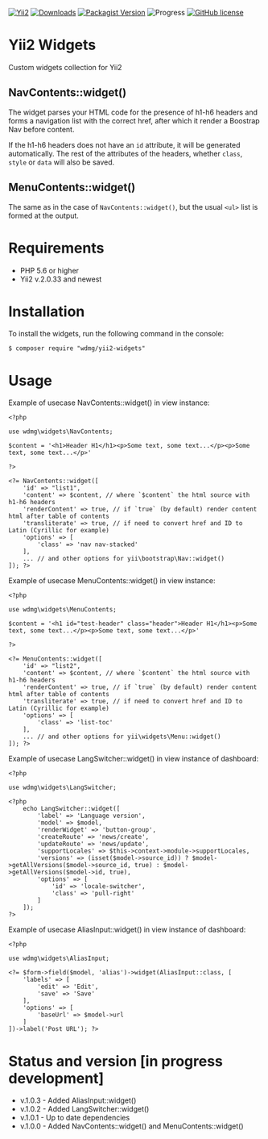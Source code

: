[![Yii2](https://img.shields.io/badge/required-Yii2_v2.0.33-blue.svg)](https://packagist.org/packages/yiisoft/yii2)
[![Downloads](https://img.shields.io/packagist/dt/wdmg/yii2-widgets.svg)](https://packagist.org/packages/wdmg/yii2-widgets)
[![Packagist Version](https://img.shields.io/packagist/v/wdmg/yii2-widgets.svg)](https://packagist.org/packages/wdmg/yii2-widgets)
![Progress](https://img.shields.io/badge/progress-in_development-red.svg)
[![GitHub license](https://img.shields.io/github/license/wdmg/yii2-widgets.svg)](https://github.com/wdmg/yii2-widgets/blob/master/LICENSE)

# Yii2 Widgets
Custom widgets collection for Yii2

## NavContents::widget()
The widget parses your HTML code for the presence of h1-h6 headers and forms a navigation list
with the correct href, after which it render a Boostrap Nav before content.

If the h1-h6 headers does not have an `id` attribute, it will be generated automatically. The rest of the attributes of the headers, whether `class`, `style` or `data` will also be saved.

## MenuContents::widget()
The same as in the case of `NavContents::widget()`, but the usual `<ul>` list is formed at the output.

# Requirements 
* PHP 5.6 or higher
* Yii2 v.2.0.33 and newest

# Installation
To install the widgets, run the following command in the console:

`$ composer require "wdmg/yii2-widgets"`

# Usage
Example of usecase NavContents::widget() in view instance:

    <?php
    
    use wdmg\widgets\NavContents;
    
    $content = '<h1>Header H1</h1><p>Some text, some text...</p><p>Some text, some text...</p>'
    
    ?>
    
    <?= NavContents::widget([
        'id' => "list1",
        'content' => $content, // where `$content` the html source with h1-h6 headers
        'renderContent' => true, // if `true` (by default) render content html after table of contents
        'transliterate' => true, // if need to convert href and ID to Latin (Cyrillic for example)
        'options' => [
            'class' => 'nav nav-stacked'
        ],
        ... // and other options for yii\bootstrap\Nav::widget()
    ]); ?>
    
Example of usecase MenuContents::widget() in view instance:

    <?php
    
    use wdmg\widgets\MenuContents;
    
    $content = '<h1 id="test-header" class="header">Header H1</h1><p>Some text, some text...</p><p>Some text, some text...</p>'
    
    ?>
    
    <?= MenuContents::widget([
        'id' => "list2",
        'content' => $content, // where `$content` the html source with h1-h6 headers
        'renderContent' => true, // if `true` (by default) render content html after table of contents
        'transliterate' => true, // if need to convert href and ID to Latin (Cyrillic for example)
        'options' => [
            'class' => 'list-toc'
        ],
        ... // and other options for yii\widgets\Menu::widget()
    ]); ?>
    
Example of usecase LangSwitcher::widget() in view instance of dashboard:

    <?php
    
    use wdmg\widgets\LangSwitcher;
    
    <?php
        echo LangSwitcher::widget([
            'label' => 'Language version',
            'model' => $model,
            'renderWidget' => 'button-group',
            'createRoute' => 'news/create',
            'updateRoute' => 'news/update',
            'supportLocales' => $this->context->module->supportLocales,
            'versions' => (isset($model->source_id)) ? $model->getAllVersions($model->source_id, true) : $model->getAllVersions($model->id, true),
            'options' => [
                'id' => 'locale-switcher',
                'class' => 'pull-right'
            ]
        ]);
    ?>
    
    
Example of usecase AliasInput::widget() in view instance of dashboard:

    <?php
    
    use wdmg\widgets\AliasInput;
    
    <?= $form->field($model, 'alias')->widget(AliasInput::class, [
        'labels' => [
            'edit' => 'Edit',
            'save' => 'Save'
        ],
        'options' => [
            'baseUrl' => $model->url
        ]
    ])->label('Post URL'); ?>
    

# Status and version [in progress development]
* v.1.0.3 - Added AliasInput::widget()
* v.1.0.2 - Added LangSwitcher::widget()
* v.1.0.1 - Up to date dependencies
* v.1.0.0 - Added NavContents::widget() and MenuContents::widget()